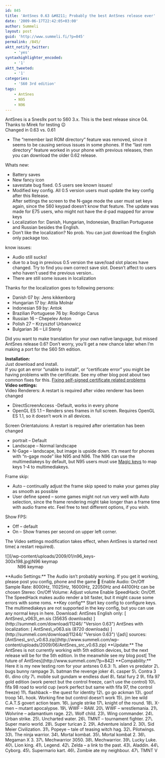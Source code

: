 ```yaml
---
id: 845
title: 'AntSnes 0.63 &#8211; Probably the best AntSnes release ever'
date: '2009-06-17T22:42:05+03:00'
author: Summeli
layout: post
guid: 'http://www.summeli.fi/?p=845'
permalink: /845/
aktt_notify_twitter:
    - 'yes'
syntaxhighlighter_encoded:
    - '1'
aktt_tweeted:
    - '1'
categories:
    - 'S60 3rd edition'
tags:
    - AntSnes
    - N95
    - N96
---
```


AntSnes is a Snes9x port to S60 3.x. This is the best release since 04. Thanks to Mirek for testing 😉  
Changed in 0.63 vs. 0.61

- The “remember last ROM directory” feature was removed, since it seems to be causing serious issues in some phones. If the “last rom directory” feature worked in your phone with previous releases, then you can download the older 0.62 release.

Whats new:

- Battery saves
- New fancy icon
- savestate bug fixed. 0.5 users see known issues!
- Modified key config. All 0.5 version users must update the key config after this Release.  
    After settings the screen to the N-gage mode the user must set keys again, since the S60 keypad doesn’t know that feature. The update was made for E75 users, who might not have the d-pad mapped for arrow keys
- Localization for: Danish, Hungarian, Indonesian, Brazilian Portuguese and Russian besides the English.
- Don’t like the localization? No prob. You can just download the English only package too.

know issues:

- Audio still sucks!
- due to a bug in previous 0.5 version the save/load slot places have changed. Try to find you own correct save slot. Doesn’t affect to users who haven’t used the previous version..
- There are still some issues in localization

Thanks for the localization goes to following persons:

- Danish 07 by: Jens kikkenborg
- Hungarian 17 by: Attila Molnár
- Indonesian 59 by: Antok
- Brazilian Portuguese 76 by: Rodrigo Carus
- Russian 16 – Chepelev Anton
- Polish 27 – Krzysztof Urbanowicz
- Bulgarian 36 – Lil Stenly

Did you want to make translation for your own native language, but missed AntSnes release 0.6? Don’t worry, you’ll get a new chance later when I’m making a port for the S60 5th edition.  
  
**Installation:**  
Just download and install.  
If you got an error “unable to install”, or “certificate error” you might be having problems with the certificate. See my other blog post about two common fixes for this. [Fixing self-signed certificate related problems](http://www.summeli.com/?p=932)  
**Video settings:**  
Video Renderers: A restart is required after video renderer has been changed

- DirectScreenAccess -Default, works in every phone
- OpenGL ES 1.1 – Renders snes frames in full screen. Requires OpenGL ES 1.1, so it doesn’t work in all devices.

Screen Orientatuions: A restart is required after orientation has been changed

- portrait – Default
- Landscape – Normal landscape
- N-Gage – landscape, but image is upside down. It’s meant for phones with “n-gage mode” like N95 and N96. The N96 can use the multimediakeys by default, but N95 users must use [Magic keys](http://www.symbian-freak.com/downloads/freeware/cat_s60_3rd/descriptions/systools/magic_keys_remap_and_extend_your_keyboard.htm) to map keys 1-4 to multimediakeys.

Frame skip:

- Auto – continually adjust the frame skip speed to make your games play as smooth as possible
- User define speed – some games might not run very well with Auto selection, since the frame rendering might take longer than a frame time with audio frame etc. Feel free to test different options, if you wish.

Show FPS:

- Off – default
- On – Show frames per second on upper left corner.

The Video settings modification takes effect, when AntSnes is started next time( a restart required).

<div><dl id="attachment_203" style="width: 310px;"><dt><div class="wp-caption alignnone" id="attachment_203" style="width: 310px">![](/wp-content/uploads/2009/01/n96_keys-300x198.jpg)N96 keymap

</div></dt><dd>N96 keymap</dd></dl></div>**Audio Settings:**   
The Audio isn’t probably working. If you get it working, please post you config, phone and the game 🙂  
Enable Audio: On/Off  
Sample Rate: 8000Hz, 11025Hz, 16000Hz, 22050Hz and 44100Hz can be chosen  
Stereo: On/Off  
Volume: Adjust volume  
Enable SpeedHack: On/Off. The SpeedHack makes audio render a bit faster, but it might cause some errors with some roms.  
**Key config**  
Start key config to configure keys. The multimediakeys are not supported in the key config, but you can use any normal keys in here.  
Download:  
AntSnes English only: [ AntSnes\_v063\_en.sis (35635 downloads) ](http://summeli.com/download/11246/ "Version 0.63")  
AntSnes with localization: [ AntSnes\_v063.sis (8720 downloads) ](http://summeli.com/download/11244/ "Version  0.63")  
\[ad\]  
sources: [AntSnes\_src\_v0.63.zip](http://www.summeli.com/wp-content/uploads/2009/06/AntSnes_src_v0.63.zip)  
**Update:** The AntSnes is not currently working with 5th edition devices, but the next release will be for the 5th edition. In the meanwhile see my blog post[ The future of AntSnes](http://www.summeli.com/?p=842)  
**Compability:**  
Here it is my new testing rom for your antsnes 0.6.3:  
1\. alien vs predator  
2\. bugs bunny rampage  
3\. batman the revenge joker  
4\. casper  
5\. Contra 3  
6\. dino city  
7\. mobile suit gundam w endless duel  
8\. fatal fury 2  
9\. fifa 97 gold edition (work perect but the control freeze, can’t use the control)  
10\. fifa 98 road to world cup (work perfect but same with fifa 97, the control freeze)  
11\. flashback – the quest for identity  
12\. go go ackman  
13\. goof troop  
14\. hook. Working fine but control doesn’t work  
15\. jim lee wild C.A.T.S govert action team.  
16\. jungle strike  
17\. knight of the round.  
18\. X-men – mutant apocalypse.  
19\. WWF – RAW.  
20\. WWF – wrestlemania.  
21\. Wolvrine – adamantium rage.  
22\. Wolf child.  
23\. Wing commander.  
24\. Urban strike.  
25\. Uncharted water.  
26\. TMNT – tournament fighter.  
27\. Super mario world.  
28\. Super turican 2.  
29\. Adventure island 2.  
30\. Sid Meier Civilization.  
31\. Popeye – tale of teasing witch hag.  
32\. Pilotwings.  
33\. The ninja warrior.  
34\. Mortal kombat.  
35\. Mortal kombat 2.  
36\. Megaman X 3.  
37\. Mechwarrior 3050.  
38\. Mechwarrior.  
39\. Lucky Luke.  
40\. Lion king.  
41\. Legend.  
42\. Zelda – a link to the past.  
43\. Aladdin.  
44\. Cyborg.  
45\. Supermario kart.  
46\. Zombie ate my neighbour.  
47\. TMNT V